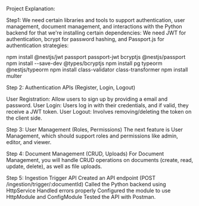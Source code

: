 Project Explanation: 

Step1: We need certain libraries and tools to support authentication, user management, document management, and interactions with the Python backend
for that we're installing certain dependencies: 
We need JWT for authentication, bcrypt for password hashing, and Passport.js for authentication strategies:

npm install @nestjs/jwt passport passport-jwt bcryptjs @nestjs/passport
npm install --save-dev @types/bcryptjs
npm install pg typeorm @nestjs/typeorm
npm install class-validator class-transformer
npm install multer


Step 2: Authentication APIs (Register, Login, Logout)

User Registration: Allow users to sign up by providing a email and password.
User Login: Users log in with their credentials, and if valid, they receive a JWT token.
User Logout: Involves removing/deleting the token on the client side.


Step 3: User Management (Roles, Permissions)
The next feature is User Management, which should support roles and permissions like admin, editor, and viewer.


Step 4: Document Management (CRUD, Uploads)
For Document Management, you will handle CRUD operations on documents (create, read, update, delete), as well as file uploads.

Step 5: Ingestion Trigger API
Created an API endpoint (POST /ingestion/trigger/:documentId)
Called the Python backend using HttpService
Handled errors properly
Configured the module to use HttpModule and ConfigModule
Tested the API with Postman.


